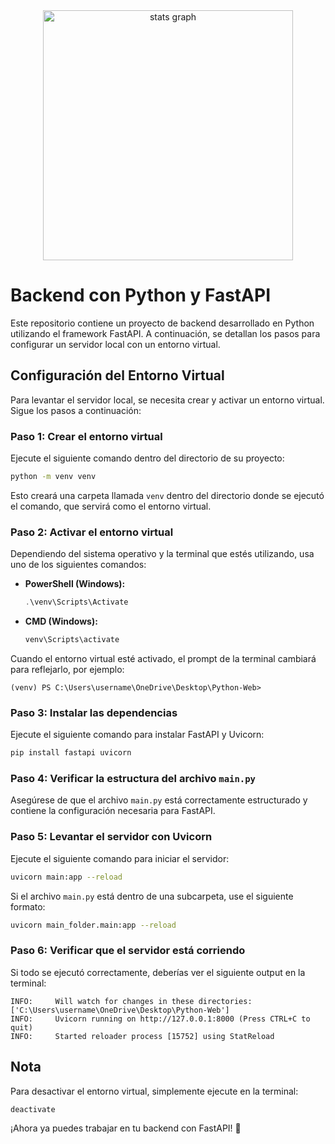 <div align="center">
  <img src="https://external-preview.redd.it/GdyvKY8y3bzT4RNNRUp7KN_2ORpNspKeYnj-dYwSRCA.jpg?width=640&crop=smart&auto=webp&s=ba9ca70bff1578937a13eac69451b163f05f02f8" height="400" alt="stats graph"  />
</div>

# Backend con Python y FastAPI

Este repositorio contiene un proyecto de backend desarrollado en Python utilizando el framework FastAPI. A continuación, se detallan los pasos para configurar un servidor local con un entorno virtual.

## Configuración del Entorno Virtual

Para levantar el servidor local, se necesita crear y activar un entorno virtual. Sigue los pasos a continuación:

### Paso 1: Crear el entorno virtual

Ejecute el siguiente comando dentro del directorio de su proyecto:

```bash
python -m venv venv
```

Esto creará una carpeta llamada `venv` dentro del directorio donde se ejecutó el comando, que servirá como el entorno virtual.

### Paso 2: Activar el entorno virtual

Dependiendo del sistema operativo y la terminal que estés utilizando, usa uno de los siguientes comandos:

- **PowerShell (Windows):**
  ```powershell
  .\venv\Scripts\Activate
  ```
- **CMD (Windows):**
  ```cmd
  venv\Scripts\activate
  ```

Cuando el entorno virtual esté activado, el prompt de la terminal cambiará para reflejarlo, por ejemplo:

```
(venv) PS C:\Users\username\OneDrive\Desktop\Python-Web>
```

### Paso 3: Instalar las dependencias

Ejecute el siguiente comando para instalar FastAPI y Uvicorn:

```bash
pip install fastapi uvicorn
```

### Paso 4: Verificar la estructura del archivo `main.py`

Asegúrese de que el archivo `main.py` está correctamente estructurado y contiene la configuración necesaria para FastAPI.

### Paso 5: Levantar el servidor con Uvicorn

Ejecute el siguiente comando para iniciar el servidor:

```bash
uvicorn main:app --reload
```

Si el archivo `main.py` está dentro de una subcarpeta, use el siguiente formato:

```bash
uvicorn main_folder.main:app --reload
```

### Paso 6: Verificar que el servidor está corriendo

Si todo se ejecutó correctamente, deberías ver el siguiente output en la terminal:

```
INFO:     Will watch for changes in these directories: ['C:\Users\username\OneDrive\Desktop\Python-Web']
INFO:     Uvicorn running on http://127.0.0.1:8000 (Press CTRL+C to quit)
INFO:     Started reloader process [15752] using StatReload
```

## Nota

Para desactivar el entorno virtual, simplemente ejecute en la terminal:

```bash
deactivate
```

¡Ahora ya puedes trabajar en tu backend con FastAPI! 🚀

